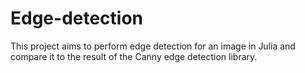 # Edge-detection
This project aims to perform edge detection for an image in Julia and compare it to the result of the Canny edge detection library.
